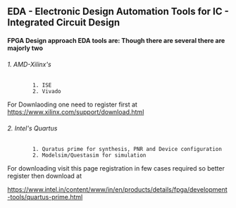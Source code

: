 ## EDA - Electronic Design Automation Tools for IC - Integrated Circuit Design

#### FPGA Design approach EDA tools are: Though there are several there are majorly two 

###### 1. AMD-Xilinx's 
            1. ISE
            2. Vivado
            
For Downlaoding one need to register first at https://www.xilinx.com/support/download.html

###### 2. Intel's Quartus
            1. Quratus prime for synthesis, PNR and Device configuration
            2. Modelsim/Questasim for simulation

For downloading visit this page registration in few cases required so better register then download at

https://www.intel.in/content/www/in/en/products/details/fpga/development-tools/quartus-prime.html


